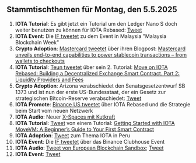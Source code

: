## Stammtischthemen für Montag, den 5.5.2025

1. **IOTA Tutorial**: Es gibt jetzt ein Tutorial um den Ledger Nano S doch weiter benutzen zu können für IOTA Rebased: [Tweet](https://x.com/Cigamatoi/status/1916882833949311245) 
2. **IOTA Event**: Die [IF tweetet](https://x.com/iota/status/1916905844517613646) zu dem Event in Malaysia "Malaysia Blockchain Week"
3. **Crypto Adoption**: [Mastercard tweetet](https://x.com/MastercardNews/status/1916896208187986114) über ihren Blogpost: [Mastercard unveils end-to-end capabilities to power stablecoin transactions – from wallets to checkouts](https://www.mastercard.com/news/press/2025/april/mastercard-unveils-end-to-end-capabilities-to-power-stablecoin-transactions-from-wallets-to-checkouts/)
4. **IOTA Tutorial**: [Teun tweetet](https://x.com/teunvw5/status/1916865321345876255) über sein 2. Tutorial: [Move on IOTA Rebased: Building a Decentralized Exchange Smart Contract. Part 2: Liquidity Providers and Fees](https://teunvw14.github.io/posts/iota-move-dex-pt2/)
5. **Crypto Adoption**: Arizona verabschiedet den Senatsgesetzentwurf SB 1373 und ist nun der erste US-Bundesstaat, der ein Gesetz zur strategischen Bitcoin-Reserve verabschiedet: [Tweet](https://x.com/SimplyBitcoinTV/status/1916962843599003812)
6. **IOTA Promote**: [Binance US tweetet](https://x.com/BinanceUS/status/1916981121511805093) über IOTA Rebased und die Strategie beim Start vom neuen Netzwerk
7. **IOTA Audio**: Neuer [X-Spaces mit Kutkraft](https://x.com/kutkraft/status/1917115467292152294)
8. **IOTA Tutorial**: [Tweet](https://x.com/zizicrypt/status/1916796912524538349) von einem Tutorial: [Getting Started with IOTA MoveVM: A Beginner’s Guide to Your First Smart Contract](https://medium.com/@cryptogrowthmarketer/getting-started-with-iota-movevm-a-beginners-guide-to-your-first-smart-contract-32e96bd51733)
9. **IOTA Adoption**: [Tweet](https://x.com/reht100/status/1916965311296786548) zum Thema IOTA in Peru
10. **IOTA Event**: Die [IF tweetet](https://x.com/iota/status/1917202214914768916) über das Binance Clubhouse Event
11. **IOTA Audio**: [Tweet von European Blockchain Sandbox](https://x.com/EuropeanSandbox/status/1917158733593088301); [Tweet](https://x.com/_tomjansson/status/1917219722766307706)
12. **IOTA Event**: [Tweet](https://x.com/ETOSPHERES/status/1917202825869693428)
